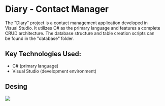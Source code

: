 # Diary - Contact Manager
<p>
  The "Diary" project is a contact management application developed in Visual Studio. 
  It utilizes C# as the primary language and features a complete CRUD architecture. The database structure and table creation scripts can be found in the "database" folder.
</p>
<h2>Key Technologies Used:</h2>
<ul>
  <li>C# (primary language)</li>
  <li>Visual Studio (development environment)</li>
</ul>
<h2>Desing</h2>
<img src="https://github.com/Vanessa-Bertoldo/diary/blob/main/images/diary.jpeg"/>
